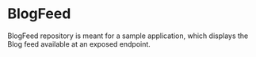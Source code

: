 # BlogFeed
BlogFeed repository is meant for a sample application, which displays the Blog feed available at an exposed endpoint. 
